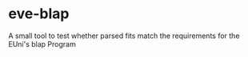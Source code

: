 # eve-blap
A small tool to test whether parsed fits match the requirements for the EUni's blap Program
